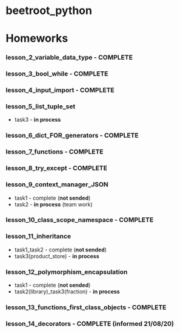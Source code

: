 # beetroot_python 
# Homeworks


### lesson_2_variable_data_type - COMPLETE

### lesson_3_bool_while - COMPLETE

### lesson_4_input_import - COMPLETE

### lesson_5_list_tuple_set
- task3 - **in process**

### lesson_6_dict_FOR_generators - COMPLETE

### lesson_7_functions - COMPLETE

### lesson_8_try_except - COMPLETE

### lesson_9_context_manager_JSON
- task1 - complete (**not sended**)
- task2 - **in process** (team work)

### lesson_10_class_scope_namespace - COMPLETE

### lesson_11_inheritance
- task1_task2 - complete (**not sended**)
- task3(product_store) - **in process**

### lesson_12_polymorphism_encapsulation
- task1 - complete (**not sended**)
- task2(library)_task3(fraction) - **in process**

### lesson_13_functions_first_class_objects - COMPLETE

### lesson_14_decorators - COMPLETE (informed 21/08/20)
